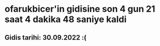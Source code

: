 # ofarukbicer'in gidisine son 4 gun 21 saat 4 dakika 48 saniye kaldi

## Gidis tarihi: 30.09.2022 :(